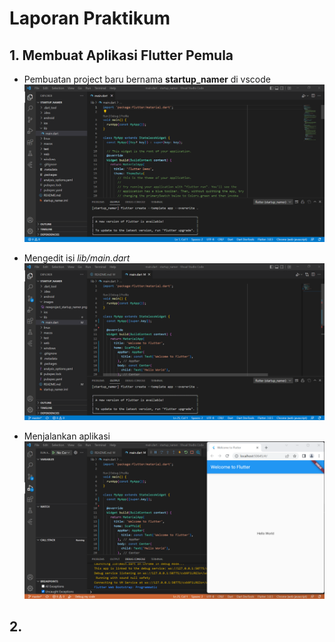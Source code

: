 # Laporan Praktikum

## 1. Membuat Aplikasi Flutter Pemula
- Pembuatan project baru bernama **startup_namer** di vscode
![Screenshot](images/newproject_startup_namer.png)

- Mengedit isi _lib/main.dart_
![Screenshot](images/editisi_main.dart.png)

- Menjalankan aplikasi
![Screenshot](images/runproject_startup_namer.png)

## 2.



